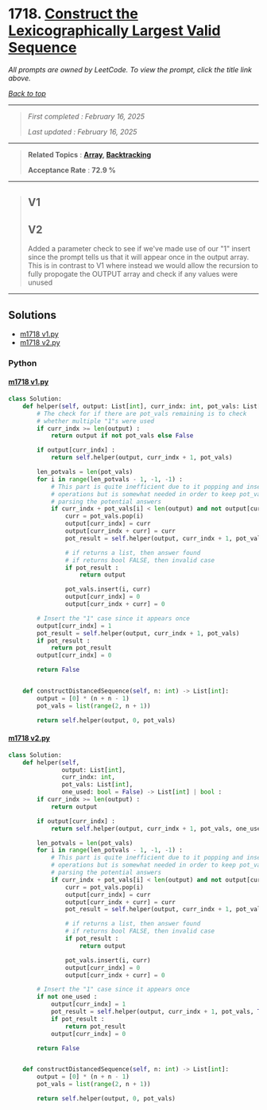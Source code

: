 # 1718. [Construct the Lexicographically Largest Valid Sequence](<https://leetcode.com/problems/construct-the-lexicographically-largest-valid-sequence>)

*All prompts are owned by LeetCode. To view the prompt, click the title link above.*

*[Back to top](<../README.md>)*

------

> *First completed : February 16, 2025*
>
> *Last updated : February 16, 2025*

------

> **Related Topics** : **[Array](<by_topic/Array.md>), [Backtracking](<by_topic/Backtracking.md>)**
>
> **Acceptance Rate** : **72.9 %**

------

> ## V1
> 
> ## V2
> 
> Added a parameter check to see if we've made use of our "1" insert since the prompt
> tells us that it will appear once in the output array. This is in contrast to V1
> where instead we would allow the recursion to fully propogate the OUTPUT array
> and check if any values were unused
> 

------

## Solutions

- [m1718 v1.py](<../my-submissions/m1718 v1.py>)
- [m1718 v2.py](<../my-submissions/m1718 v2.py>)
### Python
#### [m1718 v1.py](<../my-submissions/m1718 v1.py>)
```Python
class Solution:
    def helper(self, output: List[int], curr_indx: int, pot_vals: List[int]) -> List[int] | bool :
        # The check for if there are pot_vals remaining is to check
        # whether multiple "1"s were used
        if curr_indx >= len(output) :
            return output if not pot_vals else False

        if output[curr_indx] :
            return self.helper(output, curr_indx + 1, pot_vals)

        len_potvals = len(pot_vals)
        for i in range(len_potvals - 1, -1, -1) :
            # This part is quite inefficient due to it popping and inserting causing many O(n)
            # operations but is somewhat needed in order to keep pot_vals sorted when
            # parsing the potential answers
            if curr_indx + pot_vals[i] < len(output) and not output[curr_indx + pot_vals[i]] :
                curr = pot_vals.pop(i)
                output[curr_indx] = curr
                output[curr_indx + curr] = curr
                pot_result = self.helper(output, curr_indx + 1, pot_vals)

                # if returns a list, then answer found
                # if returns bool FALSE, then invalid case
                if pot_result :
                    return output

                pot_vals.insert(i, curr)
                output[curr_indx] = 0
                output[curr_indx + curr] = 0

        # Insert the "1" case since it appears once
        output[curr_indx] = 1
        pot_result = self.helper(output, curr_indx + 1, pot_vals)
        if pot_result :
            return pot_result
        output[curr_indx] = 0

        return False


    def constructDistancedSequence(self, n: int) -> List[int]:
        output = [0] * (n + n - 1)
        pot_vals = list(range(2, n + 1))

        return self.helper(output, 0, pot_vals)
```

#### [m1718 v2.py](<../my-submissions/m1718 v2.py>)
```Python
class Solution:
    def helper(self, 
               output: List[int], 
               curr_indx: int, 
               pot_vals: List[int], 
               one_used: bool = False) -> List[int] | bool :
        if curr_indx >= len(output) :
            return output

        if output[curr_indx] :
            return self.helper(output, curr_indx + 1, pot_vals, one_used)

        len_potvals = len(pot_vals)
        for i in range(len_potvals - 1, -1, -1) :
            # This part is quite inefficient due to it popping and inserting causing many O(n)
            # operations but is somewhat needed in order to keep pot_vals sorted when
            # parsing the potential answers
            if curr_indx + pot_vals[i] < len(output) and not output[curr_indx + pot_vals[i]] :
                curr = pot_vals.pop(i)
                output[curr_indx] = curr
                output[curr_indx + curr] = curr
                pot_result = self.helper(output, curr_indx + 1, pot_vals, one_used)

                # if returns a list, then answer found
                # if returns bool FALSE, then invalid case
                if pot_result :
                    return output

                pot_vals.insert(i, curr)
                output[curr_indx] = 0
                output[curr_indx + curr] = 0

        # Insert the "1" case since it appears once
        if not one_used :
            output[curr_indx] = 1
            pot_result = self.helper(output, curr_indx + 1, pot_vals, True)
            if pot_result :
                return pot_result
            output[curr_indx] = 0

        return False


    def constructDistancedSequence(self, n: int) -> List[int]:
        output = [0] * (n + n - 1)
        pot_vals = list(range(2, n + 1))

        return self.helper(output, 0, pot_vals)
```

